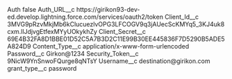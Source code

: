 <?xml version="1.0" encoding="UTF-8"?>
<CustomMetadata xmlns="http://soap.sforce.com/2006/04/metadata" xmlns:xsi="http://www.w3.org/2001/XMLSchema-instance" xmlns:xsd="http://www.w3.org/2001/XMLSchema">
    <label>Auth</label>
    <protected>false</protected>
    <values>
        <field>Auth_URL__c</field>
        <value xsi:type="xsd:string">https://girikon93-dev-ed.develop.lightning.force.com/services/oauth2/token</value>
    </values>
    <values>
        <field>Client_Id__c</field>
        <value xsi:type="xsd:string">3MVG9pRzvMkjMb6kClucuezlvOPG3LFCOGV9q3jAUecScKMYq5_3KJ4uk8cxm.llJdjvgEtfexMYyUOkykhZy</value>
    </values>
    <values>
        <field>Client_Secret__c</field>
        <value xsi:type="xsd:string">69E4B32FA8D1BBE01D52C5A7B3D2C11E99B30EE445836F7D5290B5ADE5A824D9</value>
    </values>
    <values>
        <field>Content_Type__c</field>
        <value xsi:type="xsd:string">application/x-www-form-urlencoded</value>
    </values>
    <values>
        <field>Password__c</field>
        <value xsi:type="xsd:string">Girkon@1234</value>
    </values>
    <values>
        <field>Security_Token__c</field>
        <value xsi:type="xsd:string">9NicW9YnSnwoFQurge8qNTsY</value>
    </values>
    <values>
        <field>Username__c</field>
        <value xsi:type="xsd:string">destination@girikon.com</value>
    </values>
    <values>
        <field>grant_type__c</field>
        <value xsi:type="xsd:string">password</value>
    </values>
</CustomMetadata>
